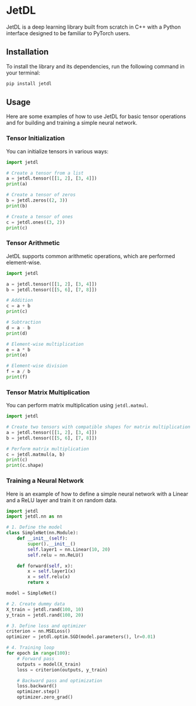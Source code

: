 # JetDL

JetDL is a deep learning library built from scratch in C++ with a Python interface designed to be familiar to PyTorch users.

## Installation

To install the library and its dependencies, run the following command in your terminal:

```bash
pip install jetdl
```

## Usage

Here are some examples of how to use JetDL for basic tensor operations and for building and training a simple neural network.

### Tensor Initialization

You can initialize tensors in various ways:

```python
import jetdl

# Create a tensor from a list
a = jetdl.tensor([[1, 2], [3, 4]])
print(a)

# Create a tensor of zeros
b = jetdl.zeros((2, 3))
print(b)

# Create a tensor of ones
c = jetdl.ones((3, 2))
print(c)
```

### Tensor Arithmetic

JetDL supports common arithmetic operations, which are performed element-wise.

```python
import jetdl

a = jetdl.tensor([[1, 2], [3, 4]])
b = jetdl.tensor([[5, 6], [7, 8]])

# Addition
c = a + b
print(c)

# Subtraction
d = a - b
print(d)

# Element-wise multiplication
e = a * b
print(e)

# Element-wise division
f = a / b
print(f)
```

### Tensor Matrix Multiplication

You can perform matrix multiplication using `jetdl.matmul`.

```python
import jetdl

# Create two tensors with compatible shapes for matrix multiplication
a = jetdl.tensor([[1, 2], [3, 4]])
b = jetdl.tensor([[5, 6], [7, 8]])

# Perform matrix multiplication
c = jetdl.matmul(a, b)
print(c)
print(c.shape)
```

### Training a Neural Network

Here is an example of how to define a simple neural network with a Linear and a ReLU layer and train it on random data.

```python
import jetdl
import jetdl.nn as nn

# 1. Define the model
class SimpleNet(nn.Module):
    def __init__(self):
        super().__init__()
        self.layer1 = nn.Linear(10, 20)
        self.relu = nn.ReLU()

    def forward(self, x):
        x = self.layer1(x)
        x = self.relu(x)
        return x

model = SimpleNet()

# 2. Create dummy data
X_train = jetdl.rand(100, 10)
y_train = jetdl.rand(100, 20)

# 3. Define loss and optimizer
criterion = nn.MSELoss()
optimizer = jetdl.optim.SGD(model.parameters(), lr=0.01)

# 4. Training loop
for epoch in range(100):
    # Forward pass
    outputs = model(X_train)
    loss = criterion(outputs, y_train)

    # Backward pass and optimization
    loss.backward()
    optimizer.step()
    optimizer.zero_grad()

```
